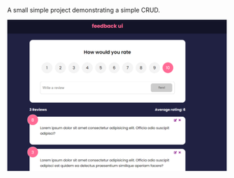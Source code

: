 A small simple project demonstrating a simple CRUD.

<img align="" alt="GIF" src="https://github.com/i-doshechnikow/feedback-ui/blob/main/feedbackUI.PNG" />
